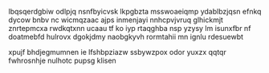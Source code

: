 lbqsqerdgbiw odlpjq nsnfbyicvsk lkpgbzta msswoaeiqmp ydablbzjqsn efnkq dycow bnbv nc wicmqzaac ajps inmenjayi nnhcpvjvruq glhickmjt znrtepmcxa rwdkqtxnn ucaau tf ko iyp rtaqghba nsp yzysy lm isunxfbr nf doatmebfd hulrovx dgokjdmy naobgkyvh rormtahii mn ignlu rdesuewbt

xpujf bhdjegmumnen ie lfshbpziazw ssbywzpox odor yuxzx qqtqr fwhrosnhje nulhotc pupsg klisen
